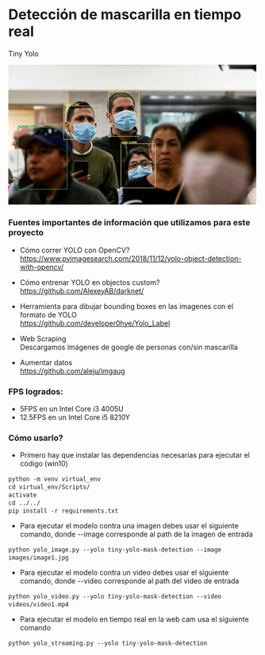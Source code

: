# Detección de mascarilla en tiempo real

Tiny Yolo

<img src="images/output/ty_image1.jpg" alt="drawing" style="width:500px;"/>

### Fuentes importantes de información que utilizamos para este proyecto

* Cómo correr YOLO con OpenCV? </br>
https://www.pyimagesearch.com/2018/11/12/yolo-object-detection-with-opencv/

* Cómo entrenar YOLO en objectos custom?</br>
https://github.com/AlexeyAB/darknet/

* Herramienta para dibujar bounding boxes en las imagenes con el formato de YOLO</br>
https://github.com/developer0hye/Yolo_Label

* Web Scraping</br>
Descargamos imágenes de google de personas con/sin mascarilla

* Aumentar datos</br>
https://github.com/aleju/imgaug

### FPS logrados:
* 5FPS en un Intel Core i3 4005U
* 12.5FPS en un Intel Core i5 8210Y


### Cómo usarlo?

* Primero hay que instalar las dependencias necesarias para ejecutar el código (win10)

```
python -m venv virtual_env
cd virtual_env/Scripts/
activate
cd ../../
pip install -r requirements.txt
```

* Para ejecutar el modelo contra una imagen debes usar el siguiente comando, donde --image corresponde al path de la imagen de entrada

```
python yolo_image.py --yolo tiny-yolo-mask-detection --image images/image1.jpg
```

* Para ejecutar el modelo contra un video debes usar el siguiente comando, donde --video corresponde al path del video de entrada

```
python yolo_video.py --yolo tiny-yolo-mask-detection --video videos/video1.mp4
```

* Para ejecutar el modelo en tiempo real en la web cam usa el siguiente comando

```
python yolo_streaming.py --yolo tiny-yolo-mask-detection
```